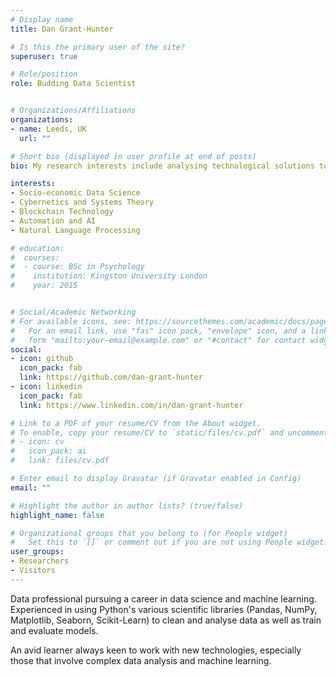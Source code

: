 ```yaml
---
# Display name
title: Dan Grant-Hunter

# Is this the primary user of the site?
superuser: true

# Role/position
role: Budding Data Scientist


# Organizations/Affiliations
organizations:
- name: Leeds, UK
  url: ""

# Short bio (displayed in user profile at end of posts)
bio: My research interests include analysing technological solutions to socio-economic issues. This includes cybernetics and systems theory, automation and AI, and blockchain technology.

interests:
- Socio-economic Data Science
- Cybernetics and Systems Theory
- Blockchain Technology
- Automation and AI
- Natural Language Processing

# education:
#  courses:
#  - course: BSc in Psychology
#    institution: Kingston University London
#    year: 2015


# Social/Academic Networking
# For available icons, see: https://sourcethemes.com/academic/docs/page-builder/#icons
#   For an email link, use "fas" icon pack, "envelope" icon, and a link in the
#   form "mailto:your-email@example.com" or "#contact" for contact widget.
social:
- icon: github
  icon_pack: fab
  link: https://github.com/dan-grant-hunter
- icon: linkedin
  icon_pack: fab
  link: https://www.linkedin.com/in/dan-grant-hunter

# Link to a PDF of your resume/CV from the About widget.
# To enable, copy your resume/CV to `static/files/cv.pdf` and uncomment the lines below.
# - icon: cv
#   icon_pack: ai
#   link: files/cv.pdf

# Enter email to display Gravatar (if Gravatar enabled in Config)
email: ""

# Highlight the author in author lists? (true/false)
highlight_name: false

# Organizational groups that you belong to (for People widget)
#   Set this to `[]` or comment out if you are not using People widget.
user_groups:
- Researchers
- Visitors
---
```


Data professional pursuing a career in data science and machine learning. Experienced in using Python's various scientific libraries (Pandas, NumPy, Matplotlib, Seaborn, Scikit-Learn) to clean and analyse data as well as train and evaluate models. 

An avid learner always keen to work with new technologies, especially those that involve complex data analysis and machine learning. 
